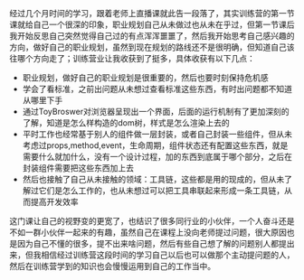 经过几个月时间的学习，跟着老师上直播课就此告一段落了，其实训练营的第一节课就给自己一个很深的印象，职业规划自己从未做过也从未在乎过，但第一节课后我开始反思自己突然觉得自己过的有点浑浑噩噩了，然后我开始思考自己感兴趣的方向，做好自己的职业规划，虽然到现在规划的路线还不是很明确，但知道自己该往哪个方向走了；训练营业让我收获到了挺多，具体收获有以下几点：

- 职业规划，做好自己的职业规划是很重要的，然后也要时刻保持危机感
- 学会了看标准，之前出问题从未想过查看标准这些东西，有时出问题都不知道从哪里下手
- 通过ToyBroswer对浏览器呈现出一个界面，后面的运行机制有了更加深刻的了解，知道是怎么样构造的dom树，样式是怎么渲染上去的
- 平时工作也经常基于别人的组件做一层封装，或者自己封装一些组件，但从未考虑过props,method,event，生命周期，组件状态还有配置这些东西，就是需要什么就加什么，没有一个设计过程，加的东西到底属于哪个部分，之后在封装组件需要把这些东西加上去
- 然后也接触了自己从未接触的领域：工具链，这些都是用的现成的，但从未了解过它们是怎么工作的，也从未想过可以把工具串联起来形成一条工具链，从而提高开发效率
  
这门课让自己的视野变的更宽了，也结识了很多同行业的小伙伴，一个人奋斗还是不如一群小伙伴一起来的有趣，虽然自己在课程上没向老师提过问题，很大原因也是因为自己不懂的很多，提不出来啥问题，然后有些自己想了解的问题别人都提出来，但我相信经过训练营这段时间的学习自己以后也可以做那个主动提问题的人，然后在训练营学到的知识也会慢慢运用到自己的工作当中。